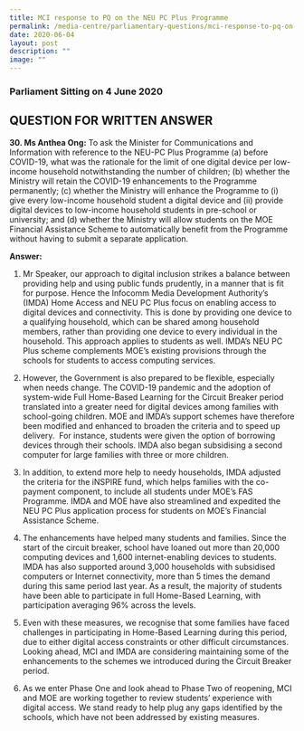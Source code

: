 ```yaml
---
title: MCI response to PQ on the NEU PC Plus Programme
permalink: /media-centre/parliamentary-questions/mci-response-to-pq-on-the-neu-pc-plus-programme/
date: 2020-06-04
layout: post
description: ""
image: ""
---
```

### Parliament Sitting on 4 June 2020

QUESTION FOR WRITTEN ANSWER
---------------------------

**30\. Ms Anthea Ong:** To ask the Minister for Communications and Information with reference to the NEU-PC Plus Programme (a) before COVID-19, what was the rationale for the limit of one digital device per low-income household notwithstanding the number of children; (b) whether the Ministry will retain the COVID-19 enhancements to the Programme permanently; (c) whether the Ministry will enhance the Programme to (i) give every low-income household student a digital device and (ii) provide digital devices to low-income household students in pre-school or university; and (d) whether the Ministry will allow students on the MOE Financial Assistance Scheme to automatically benefit from the Programme without having to submit a separate application.  
  
**Answer:**  
  
1. Mr Speaker, our approach to digital inclusion strikes a balance between providing help and using public funds prudently, in a manner that is fit for purpose. Hence the Infocomm Media Development Authority’s (IMDA) Home Access and NEU PC Plus focus on enabling access to digital devices and connectivity. This is done by providing one device to a qualifying household, which can be shared among household members, rather than providing one device to every individual in the household. This approach applies to students as well. IMDA’s NEU PC Plus scheme complements MOE’s existing provisions through the schools for students to access computing services.  
  
2. However, the Government is also prepared to be flexible, especially when needs change. The COVID-19 pandemic and the adoption of system-wide Full Home-Based Learning for the Circuit Breaker period translated into a greater need for digital devices among families with school-going children. MOE and IMDA’s support schemes have therefore been modified and enhanced to broaden the criteria and to speed up delivery.  For instance, students were given the option of borrowing devices through their schools. IMDA also began subsidising a second computer for large families with three or more children.  
  
3. In addition, to extend more help to needy households, IMDA adjusted the criteria for the iNSPIRE fund, which helps families with the co-payment component, to include all students under MOE’s FAS Programme. IMDA and MOE have also streamlined and expedited the NEU PC Plus application process for students on MOE’s Financial Assistance Scheme.   
  
4. The enhancements have helped many students and families. Since the start of the circuit breaker, school have loaned out more than 20,000 computing devices and 1,600 internet-enabling devices to students. IMDA has also supported around 3,000 households with subsidised computers or Internet connectivity, more than 5 times the demand during this same period last year. As a result, the majority of students have been able to participate in full Home-Based Learning, with participation averaging 96% across the levels.  
  
5. Even with these measures, we recognise that some families have faced challenges in participating in Home-Based Learning during this period, due to either digital access constraints or other difficult circumstances. Looking ahead, MCI and IMDA are considering maintaining some of the enhancements to the schemes we introduced during the Circuit Breaker period.   
  
6. As we enter Phase One and look ahead to Phase Two of reopening, MCI and MOE are working together to review students’ experience with digital access. We stand ready to help plug any gaps identified by the schools, which have not been addressed by existing measures.